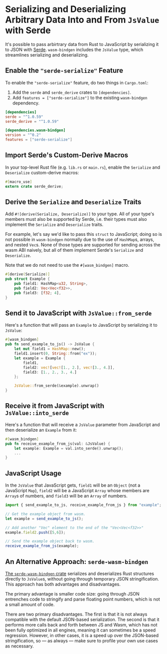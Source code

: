 # Serializing and Deserializing Arbitrary Data Into and From `JsValue` with Serde

It's possible to pass arbirtrary data from Rust to JavaScript by serializing it
to JSON with [Serde](https://github.com/serde-rs/serde). `wasm-bindgen` includes
the `JsValue` type, which streamlines serializing and deserializing.

## Enable the `"serde-serialize"` Feature

To enable the `"serde-serialize"` feature, do two things in `Cargo.toml`:

1. Add the `serde` and `serde_derive` crates to `[dependencies]`.
2. Add `features = ["serde-serialize"]` to the existing `wasm-bindgen`
   dependency.

```toml
[dependencies]
serde = "^1.0.59"
serde_derive = "^1.0.59"

[dependencies.wasm-bindgen]
version = "^0.2"
features = ["serde-serialize"]
```

## Import Serde's Custom-Derive Macros

In your top-level Rust file (e.g. `lib.rs` or `main.rs`), enable the `Serialize`
and `Deserialize` custom-derive macros:

```rust
#[macro_use]
extern crate serde_derive;
```

## Derive the `Serialize` and `Deserialize` Traits

Add `#![derive(Serialize, Deserialize)]` to your type. All of your type's
members must also be supported by Serde, i.e. their types must also implement
the `Serialize` and `Deserialize` traits.

For example, let's say we'd like to pass this `struct` to JavaScript; doing so
is not possible in `wasm-bindgen` normally due to the use of `HashMap`s, arrays,
and nested `Vec`s. None of those types are supported for sending across the wasm
ABI naively, but all of them implement Serde's `Serialize` and `Deserialize`.

Note that we do not need to use the `#[wasm_bindgen]` macro.

```rust
#[derive(Serialize)]
pub struct Example {
    pub field1: HashMap<u32, String>,
    pub field2: Vec<Vec<f32>>,
    pub field3: [f32; 4],
}
```

## Send it to JavaScript with `JsValue::from_serde`

Here's a function that will pass an `Example` to JavaScript by serializing it to
`JsValue`:

```rust
#[wasm_bindgen]
pub fn send_example_to_js() -> JsValue {
    let mut field1 = HashMap::new();
    field1.insert(0, String::from("ex"));
    let example = Example {
        field1,
        field2: vec![vec![1., 2.], vec![3., 4.]],
        field3: [1., 2., 3., 4.]
    };

    JsValue::from_serde(&example).unwrap()
}
```

## Receive it from JavaScript with `JsValue::into_serde`

Here's a function that will receive a `JsValue` parameter from JavaScript and
then deserialize an `Example` from it:

```rust
#[wasm_bindgen]
pub fn receive_example_from_js(val: &JsValue) {
    let example: Example = val.into_serde().unwrap();
    ...
}
```

## JavaScript Usage

In the `JsValue` that JavaScript gets, `field1` will be an `Object` (not a
JavaScript `Map`), `field2` will be a JavaScript `Array` whose members are
`Array`s of numbers, and `field3` will be an `Array` of numbers.

```js
import { send_example_to_js, receive_example_from_js } from "example";

// Get the example object from wasm.
let example = send_example_to_js();

// Add another "Vec" element to the end of the "Vec<Vec<f32>>"
example.field2.push([5,6]);

// Send the example object back to wasm.
receive_example_from_js(example);
```

## An Alternative Approach: `serde-wasm-bindgen`

[The `serde-wasm-bindgen`
crate](https://github.com/cloudflare/serde-wasm-bindgen) serializes and
deserializes Rust structures directly to `JsValue`s, without going through
temporary JSON stringification. This approach has both advantages and
disadvantages.

The primary advantage is smaller code size: going through JSON entrenches code
to stringify and parse floating point numbers, which is not a small amount of
code.

There are two primary disadvantages. The first is that it is not always
compatible with the default JSON-based serialization. The second is that it
performs more calls back and forth between JS and Wasm, which has not been fully
optimized in all engines, meaning it can sometimes be a speed
regression. However, in other cases, it is a speed up over the JSON-based
stringification, so &mdash; as always &mdash; make sure to profile your own use
cases as necessary.
